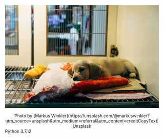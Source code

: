 # 

<p align="center">
    <img src="image.jpg" alt>
    
</p>

<center>Photo by [Markus Winkler](https://unsplash.com/@markuswinkler?utm_source=unsplash&utm_medium=referral&utm_content=creditCopyText) Unsplash</center>
Python 3.7.12
